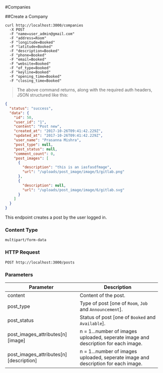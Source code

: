 #Companies

##Create a Company

```shell
curl http://localhost:3000/companies 
  -X POST 
  -F "name=user_admin@gmail.com" 
  -F "address=Room" 
  -F "longitude=Booked" 
  -F "latitude=Booked" 
  -F "description=Booked" 
  -F "phone=Booked" 
  -F "email=Booked" 
  -F "website=Booked" 
  -F "of_type=Booked" 
  -F "keyline=Booked" 
  -F "opening_time=Booked" 
  -F "closing_time=Booked" 
```

> The above command returns, along with the required auth headers, JSON structured like this:

```json
{
  "status": "success",
  "data": {
    "id": 50,
    "user_id": "1",
    "content": "Post new",
    "created_at": "2017-10-26T09:41:42.229Z",
    "updated_at": "2017-10-26T09:41:42.229Z",
    "user_name": "Prasanna Mishra",
    "post_type": null,
    "post_status": null,
    "comment_count": 0,
    "post_images": [
      {
        "description": "this is an iasfasdfmage",
        "url": "/uploads/post_image/image/5/gitlab.png"
      },
      {
        "description": null,
        "url": "/uploads/post_image/image/6/gitlab.svg"
      }
    ]
  }
}
```

This endpoint creates a post by the user logged in.

### Content Type
`multipart/form-data`

### HTTP Request

`POST http://localhost:3000/posts`

### Parameters

Parameter | Description
--------- | -----------
content | Content of the post.
post_type | Type of post [one of `Room`, `Job` and `Announcement`].
post_status | Status of post [one of `Booked` and `Available`].
post_images_attributes[n][image] | n = 1...number of images uploaded, seperate image and description for each image.
post_images_attributes[n][description] | n = 1...number of images uploaded, seperate image and description for each image.